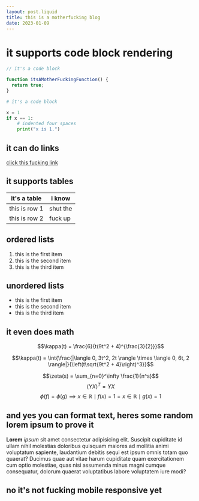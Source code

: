 ```yaml
---
layout: post.liquid
title: this is a motherfucking blog
date: 2023-01-09
---
```


# it supports code block rendering

```js
// it's a code block

function itsAMotherFuckingFunction() {
  return true;
}
```

```py
# it's a code block

x = 1
if x == 1:
    # indented four spaces
    print("x is 1.")
```

## it can do links

[click this fucking link](https://jason-wong.me)

## it supports tables

| it's a table  | i know   |
| ------------- | -------- |
| this is row 1 | shut the |
| this is row 2 | fuck up  |

## ordered lists

1. this is the first item
2. this is the second item
3. this is the third item

## unordered lists

- this is the first item
- this is the second item
- this is the third item

## it even does math

$$\kappa(t) = \frac{6}{t(9t^2 + 4)^{\frac{3}{2}}}$$

$$\kappa(t) = \int{\frac{|\langle 0, 3t^2, 2t \rangle \times \langle 0, 6t, 2 \rangle|}{\left(t\sqrt{9t^2 + 4}\right)^3}}$$

$$\zeta(s) = \sum_{n=0}^\infty \frac{1}{n^s}$$
$$(YX)^T = YX$$
$$\phi(f) = \phi(g) \implies { x \in \mathbb{R} \mid f(x) = 1 } = { x \in \mathbb{R} \mid g(x) = 1 }$$

## and yes you can format text, heres some random lorem ipsum to prove it

**Lorem** _ipsum_ sit amet consectetur adipisicing elit. Suscipit cupiditate id ullam nihil molestias doloribus quisquam maiores ad mollitia animi voluptatum sapiente, laudantium debitis sequi est ipsum omnis totam quo quaerat? Ducimus quae aut vitae harum cupiditate quam exercitationem cum optio molestiae, quas nisi assumenda minus magni cumque consequatur, dolorum quaerat voluptatibus labore voluptatem iure modi?

## no it's not fucking mobile responsive yet
